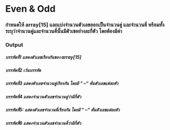 # Even & Odd
### กำหนดให้ array[15] และแบ่งจำนวนตัวเลขออกเป็นจำนวนคู่ และจำนวนคี่ พร้อมทั้งระบุว่าจำนวนคู่และจำนวนคี่นั้นมีตัวเขอย่างละกี่ตัว โดยต้องมีค่า

### Output
##### บรรทัดที่1 แสดงตัวเลขเรียงกันของ array[15]
##### บรรทัดที่2 เว้นบรรทัด
##### บรรทัดที่3 แสดงตัวเลขจำนวนคู่เรียงกัน โดยมี “ –“ คั่นตัวเลขแต่ละตัว
##### บรรทัดที่4 แสดงจำนวนตัวเลขจำนวนคู่ว่ามีกี่ตัว
##### บรรทัดที่5: แสดงตัวเลขจำนวนคี่เรียงกัน โดยมี “ –“ คั่นตัวเลขแต่ละตัว
##### บรรทัดที่6 แสดงจำนวนตัวเลขจำนวนคี่ว่ามีกี่ตัว
